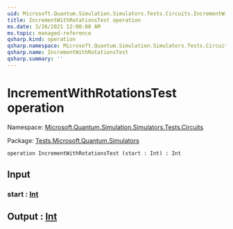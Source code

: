 ```yaml
---
uid: Microsoft.Quantum.Simulation.Simulators.Tests.Circuits.IncrementWithRotationsTest
title: IncrementWithRotationsTest operation
ms.date: 3/26/2021 12:00:00 AM
ms.topic: managed-reference
qsharp.kind: operation
qsharp.namespace: Microsoft.Quantum.Simulation.Simulators.Tests.Circuits
qsharp.name: IncrementWithRotationsTest
qsharp.summary: ''
---
```


# IncrementWithRotationsTest operation

Namespace: [Microsoft.Quantum.Simulation.Simulators.Tests.Circuits](xref:Microsoft.Quantum.Simulation.Simulators.Tests.Circuits)

Package: [Tests.Microsoft.Quantum.Simulators](https://nuget.org/packages/Tests.Microsoft.Quantum.Simulators)




```qsharp
operation IncrementWithRotationsTest (start : Int) : Int
```


## Input

### start : [Int](xref:microsoft.quantum.lang-ref.int)





## Output : [Int](xref:microsoft.quantum.lang-ref.int)

